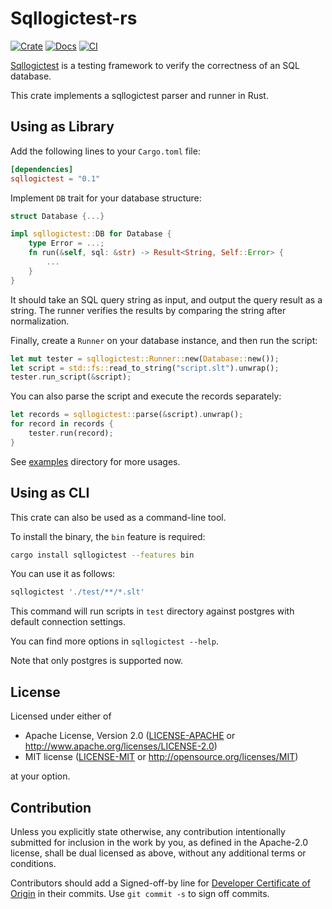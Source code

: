 # Sqllogictest-rs

[![Crate](https://img.shields.io/crates/v/sqllogictest.svg)](https://crates.io/crates/sqllogictest)
[![Docs](https://docs.rs/sqllogictest/badge.svg)](https://docs.rs/sqllogictest)
[![CI](https://github.com/singularity-data/sqllogictest-rs/workflows/CI/badge.svg?branch=main)](https://github.com/singularity-data/sqllogictest-rs/actions)

[Sqllogictest][Sqllogictest] is a testing framework to verify the correctness of an SQL database.

This crate implements a sqllogictest parser and runner in Rust.

[Sqllogictest]: https://www.sqlite.org/sqllogictest/doc/trunk/about.wiki

## Using as Library

Add the following lines to your `Cargo.toml` file:

```toml
[dependencies]
sqllogictest = "0.1"
```

Implement `DB` trait for your database structure:

```rust
struct Database {...}

impl sqllogictest::DB for Database {
    type Error = ...;
    fn run(&self, sql: &str) -> Result<String, Self::Error> {
        ...
    }
}
```

It should take an SQL query string as input, and output the query result as a string.
The runner verifies the results by comparing the string after normalization.

Finally, create a `Runner` on your database instance, and then run the script:

```rust
let mut tester = sqllogictest::Runner::new(Database::new());
let script = std::fs::read_to_string("script.slt").unwrap();
tester.run_script(&script);
```

You can also parse the script and execute the records separately:

```rust
let records = sqllogictest::parse(&script).unwrap();
for record in records {
    tester.run(record);
}
```

See [examples](./examples) directory for more usages.

## Using as CLI

This crate can also be used as a command-line tool.

To install the binary, the `bin` feature is required:

```sh
cargo install sqllogictest --features bin
```

You can use it as follows:

```sh
sqllogictest './test/**/*.slt'
```

This command will run scripts in `test` directory against postgres with default connection settings.

You can find more options in `sqllogictest --help`.

Note that only postgres is supported now.

## License

Licensed under either of

 * Apache License, Version 2.0
   ([LICENSE-APACHE](LICENSE-APACHE) or http://www.apache.org/licenses/LICENSE-2.0)
 * MIT license
   ([LICENSE-MIT](LICENSE-MIT) or http://opensource.org/licenses/MIT)

at your option.

## Contribution

Unless you explicitly state otherwise, any contribution intentionally submitted
for inclusion in the work by you, as defined in the Apache-2.0 license, shall be
dual licensed as above, without any additional terms or conditions.

Contributors should add a Signed-off-by line for [Developer Certificate of Origin](https://github.com/probot/dco#how-it-works)
in their commits. Use `git commit -s` to sign off commits.
